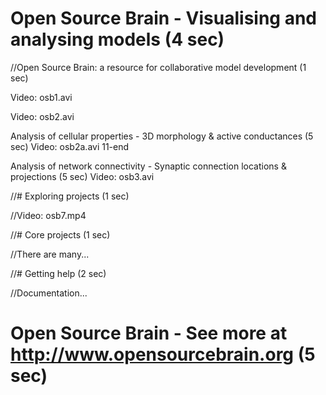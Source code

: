 # Open Source Brain - Visualising and analysing models (4 sec)

//Open Source Brain: a resource for collaborative model development (1 sec)

Video: osb1.avi


Video: osb2.avi


Analysis of cellular properties - 3D morphology & active conductances (5 sec)
Video: osb2a.avi 11-end


Analysis of network connectivity - Synaptic connection locations & projections (5 sec)
Video: osb3.avi


//# Exploring projects (1 sec)


//Video: osb7.mp4


//# Core projects (1 sec)

//There are many...

//# Getting help (2 sec)

//Documentation...

# Open Source Brain - See more at http://www.opensourcebrain.org (5 sec)
